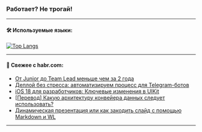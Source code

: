 ### Работает? Не трогай!

---
<!--
#### 🛠️ Technical stack:

![Java](https://img.shields.io/badge/Java-informational?logo=Oracle&style=flat&logoColor=white&color=FF4500)
![Kotlin](https://img.shields.io/badge/Kotlin-informational?logo=Kotlin&style=flat&logoColor=white&color=774D97)
![TS](https://img.shields.io/badge/TypeScript-informational?logo=typeScript&style=flat&logoColor=black&color=017acc)
![Python](https://img.shields.io/badge/Python-informational?logo=Python&style=flat&logoColor=black&color=ffdd54) <br>
![Spring](https://img.shields.io/badge/Spring-informational?logo=Spring&style=flat&logoColor=white&color=6DB33F) 
![SpringBoot](https://img.shields.io/badge/SpringBoot-informational?logo=SpringBoot&style=flat&logoColor=white&color=6DB33F)
![Nest](https://img.shields.io/badge/NestJS-informational?logo=NestJS&style=flat&logoColor=white&color=E0234E) 
![NodeJS](https://img.shields.io/badge/NodeJS-informational?logo=node.js&style=flat&logoColor=white&color=70A760)<br>
![PostgreSQL](https://img.shields.io/badge/PostgreSQL-informational?logo=PostgreSQL&style=flat&logoColor=white&color=DAA520)
![MongoDB](https://img.shields.io/badge/MongoDB-informational?logo=MongoDB&style=flat&logoColor=white&color=870000)
![Apache](https://img.shields.io/badge/Apache-informational?logo=apache&style=flat&logoColor=white&color=f74e28)

___ 
-->

#### 🛠️ Используемые языки:

[![Top Langs](https://github-readme-stats-82jvfl3w3-advtsettinggmailcoms-projects.vercel.app/api/top-langs/?username=zloylis&langs_count=10&hide_title=true&title_color=e6edf3&size_weight=0.5&count_weight=0.5&layout=compact&hide_progress=true&hide_border=true&theme=dracula)](https://github.com/zloylis)

<!---


####  :octocat:&nbsp;&nbsp; Статистика:

![GitHub stats](https://github-readme-stats-u2qms2cxw-advtsettinggmailcoms-projects.vercel.app/api?username=zloylis&show_icons=true&hide_border=true&theme=dracula&title_color=e6edf3&include_all_commits=true&count_private=true&hide_rank=false&hide_title=true&rank_icon=github)
-->
---

#### 💬 Свежее с habr.com:

<!-- BLOG-POST-LIST:START -->
- [От Junior до Team Lead меньше чем за 2 года](https://habr.com/ru/companies/friflex/articles/853512/?utm_source=habrahabr&utm_medium=rss&utm_campaign=853512)
- [Деплой без стресса: автоматизируем процесс для Telegram-ботов](https://habr.com/ru/companies/selectel/articles/844814/?utm_source=habrahabr&utm_medium=rss&utm_campaign=844814)
- [iOS 18 для разработчиков: Ключевые изменения в UIKit](https://habr.com/ru/companies/kts/articles/852764/?utm_source=habrahabr&utm_medium=rss&utm_campaign=852764)
- [[Перевод] Какую архитектуру конвейера данных следует использовать?](https://habr.com/ru/companies/piter/articles/853400/?utm_source=habrahabr&utm_medium=rss&utm_campaign=853400)
- [Динамическая презентация или как закодить слайд с помощью Markdown и WL](https://habr.com/ru/articles/853496/?utm_source=habrahabr&utm_medium=rss&utm_campaign=853496)
<!-- BLOG-POST-LIST:END -->

---
